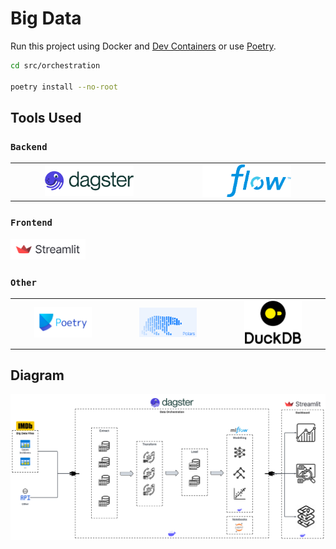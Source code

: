 # Big Data

Run this project using Docker and [Dev Containers](https://code.visualstudio.com/docs/devcontainers/containers) or use [Poetry](https://python-poetry.org/).


```bash
cd src/orchestration

poetry install --no-root
```

## Tools Used

### `Backend`

<table style="width:100%">
  <tr>
    <td style="width:50%; text-align:center;"><a href="https://dagster.io/"><img src="./images/dagster-primary-horizontal.png" alt="Dagster" title="Dagster.io" style="width:60%"/></a></td>
    <td style="width:50%; text-align:center;"><a href="https://mlflow.org/"><img src="./images/MLflow-logo-final-white-TM.png" alt="MLFlow" title="MLFlow" style="width:60%"/></a></td>
  </tr>
</table>

### `Frontend`

<a href="https://streamlit.io/"> <img src="./images/streamlit-logo-secondary-colormark-darktext.svg" alt="Streamlit" title="Streamlit" width="120"/></a>

### `Other`

<table style="width:100%">
  <tr>
    <td style="width:33%; text-align:center;"><a href="https://python-poetry.org/"><img src="./images/poetry-logo.png" alt="Poetry" title="Poetry" style="width:60%"/></a></td>
    <td style="width:33%; text-align:center;"><a href="https://pola.rs/"><img src="./images/polars.png" alt="Polars" title="Polars" style="width:60%"/></a></td>
    <td style="width:33%; text-align:center;"><a href="https://duckdb.org/"><img src="./images/DuckDB_Logo.png" alt="DuckDB" title="DuckDB" style="width:60%"/></a></td>
  </tr>
</table>

## Diagram

![Project Solution Diagram](./images/Project-Solution-Diagram.svg)
